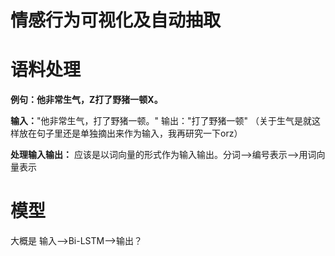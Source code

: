 # 情感行为可视化及自动抽取


# 语料处理

<b>例句：他非常<keyword>生气</keyword>，Z打了野猪一顿X。</b>

<b>输入：</b>"他非常<keyword>生气</keyword>，打了野猪一顿。"    输出："打了野猪一顿"
（关于生气是就这样放在句子里还是单独摘出来作为输入，我再研究一下orz）

<b>处理输入输出：</b>
应该是以词向量的形式作为输入输出。分词-->编号表示-->用词向量表示

# 模型
大概是 输入-->Bi-LSTM-->输出？
